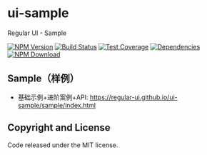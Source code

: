 # ui-sample

Regular UI - Sample

[![NPM Version][npm-img]][npm-url]
[![Build Status][travis-img]][travis-url]
[![Test Coverage][coveralls-img]][coveralls-url]
[![Dependencies][david-img]][david-url]
[![NPM Download][download-img]][download-url]

[npm-img]: http://img.shields.io/npm/v/rgui-ui-sample.svg?style=flat-square
[npm-url]: http://npmjs.org/package/rgui-ui-sample
[travis-img]: https://img.shields.io/travis/regular-ui/ui-sample.svg?style=flat-square
[travis-url]: https://travis-ci.org/regular-ui/ui-sample
[coveralls-img]: https://img.shields.io/coveralls/regular-ui/ui-sample.svg?style=flat-square
[coveralls-url]: https://coveralls.io/r/regular-ui/ui-sample
[david-img]: http://img.shields.io/david/regular-ui/ui-sample.svg?style=flat-square
[david-url]: https://david-dm.org/regular-ui/ui-sample
[download-img]: https://img.shields.io/npm/dm/rgui-ui-sample.svg?style=flat-square
[download-url]: https://npmjs.org/package/rgui-ui-sample

## Sample（样例）

- 基础示例+进阶案例+API: https://regular-ui.github.io/ui-sample/sample/index.html

## Copyright and License

Code released under the MIT license.
